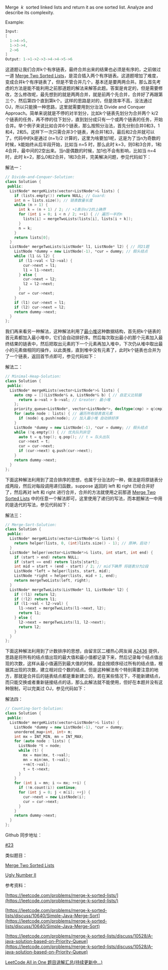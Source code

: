 Merge  _k_  sorted linked lists and return it as one sorted list. Analyze and describe its complexity.

Example:

```cpp
Input:
[
  1->4->5,
  1->3->4,
  2->6
]
Output: 1->1->2->3->4->4->5->6
```

这道题让我们合并k个有序链表，最终合并出来的结果也必须是有序的，之前做过一道 [Merge Two Sorted Lists](http://www.cnblogs.com/grandyang/p/4086297.html)，是混合插入两个有序链表。这道题增加了难度，变成合并k个有序链表了，但是不管合并几个，基本还是要两两合并。那么首先考虑的方法是能不能利用之前那道题的解法来解答此题。答案是肯定的，但是需要修改，怎么修改呢，最先想到的就是两两合并，就是前两个先合并，合并好了再跟第三个，然后第四个直到第k个。这样的思路是对的，但是效率不高，没法通过 OJ，所以只能换一种思路，这里就需要用到分治法 Divide and Conquer Approach。简单来说就是不停的对半划分，比如k个链表先划分为合并两个 k/2 个链表的任务，再不停的往下划分，直到划分成只有一个或两个链表的任务，开始合并。举个例子来说比如合并6个链表，那么按照分治法，首先分别合并0和3，1和4，2和5。这样下一次只需合并3个链表，再合并1和3，最后和2合并就可以了。代码中的k是通过 (n+1)/2 计算的，这里为啥要加1呢，这是为了当n为奇数的时候，k能始终从后半段开始，比如当 n=5 时，那么此时 k=3，则0和3合并，1和4合并，最中间的2空出来。当n是偶数的时候，加1也不会有影响，比如当 n=4 时，此时 k=2，那么0和2合并，1和3合并，完美解决问题，参见代码如下：

解法一：

```cpp
// Divide-and-Conquer-Solution:
class Solution {
 public:
  ListNode* mergeKLists(vector<ListNode*>& lists) {
    if (lists.empty()) return NULL; // Guard:
    int n = lists.size(); // 链表数量长度
    while (n > 1) {
      int k = (n + 1) / 2; // +1表示n/2的上确界
      for (int i = 0; i < n / 2; ++i) { // 遍历一半的n
        lists[i] = mergeTwoLists(lists[i], lists[i + k]);
      }
      n = k;
    }
    return lists[0];
  }
  ListNode* mergeTwoLists(ListNode* l1, ListNode* l2) { // 同21题
    ListNode *dummy = new ListNode(-1), *cur = dummy; // 假头结点
    while (l1 && l2) {
      if (l1->val < l2->val) {
        cur->next = l1;
        l1 = l1->next;
      } else {
        cur->next = l2;
        l2 = l2->next;
      }
      cur = cur->next;
    }
    if (l1) cur->next = l1;
    if (l2) cur->next = l2;
    return dummy->next;
  }
};
```

我们再来看另一种解法，这种解法利用了[最小堆](https://zh.wikipedia.org/wiki/%E6%9C%80%E5%A4%A7%E2%80%94%E6%9C%80%E5%B0%8F%E5%A0%86)这种数据结构，首先把k个链表的首元素都加入最小堆中，它们会自动排好序。然后每次取出最小的那个元素加入最终结果的链表中，然后把取出元素的下一个元素再加入堆中，下次仍从堆中取出最小的元素做相同的操作，以此类推，直到堆中没有元素了，此时k个链表也合并为了一个链表，返回首节点即可，参见代码如下：

解法二：

```cpp
// Minimal-Heap-Solution:
class Solution {
 public:
  ListNode* mergeKLists(vector<ListNode*>& lists) {
    auto cmp = [](ListNode*& a, ListNode*& b) { // 自定义比较器
      return a->val > b->val; // Greater: 最小堆
    };
    priority_queue<ListNode*, vector<ListNode*>, decltype(cmp) > q(cmp);
    for (auto node : lists) { // 遍历所有链表首元素
      if (node) q.push(node); // 加入最小堆 自动排好序
    }
    ListNode *dummy = new ListNode(-1), *cur = dummy; // 假头结点
    while (!q.empty()) { // 优先队列非空
      auto t = q.top(); q.pop(); // t = 队头出队
      cur->next = t;
      cur = cur->next;
      if (cur->next) q.push(cur->next);
    }
    return dummy->next;
  }
};
```

下面这种解法利用到了混合排序的思想，也属于分治法的一种，做法是将原链表分成两段，然后对每段调用递归函数，suppose 返回的 left 和 right 已经合并好了，然后再对 left 和 right 进行合并，合并的方法就使用之前那道 [Merge Two Sorted Lists](http://www.cnblogs.com/grandyang/p/4086297.html) 中的任意一个解法即可，这里使用了递归的写法，而本题解法一中用的是迭代的写法，参见代码如下：

解法三：

```cpp
// Merge-Sort-Solution:
class Solution {
 public:
  ListNode* mergeKLists(vector<ListNode*>& lists) {
    return helper(lists, 0, (int)lists.size() - 1); // 原神，启动！
  }
  ListNode* helper(vector<ListNode*>& lists, int start, int end) {
    if (start > end) return NULL;
    if (start == end) return lists[start];
    int mid = start + (end - start) / 2; // mid下确界 将链表分为2段
    ListNode *left = helper(lists, start, mid);
    ListNode *right = helper(lists, mid + 1, end);
    return mergeTwoLists(left, right);
  }
  ListNode* mergeTwoLists(ListNode* l1, ListNode* l2) {
    if (!l1) return l2;
    if (!l2) return l1;
    if (l1->val < l2->val) {
      l1->next = mergeTwoLists(l1->next, l2);
      return l1;
    } else {
      l2->next = mergeTwoLists(l1, l2->next);
      return l2;
    }
  }
};
```

下面这种解法利用到了计数排序的思想，由留言区二楼热心网友闽 [A2436](https://www.cnblogs.com/grandyang/p/4606710.html#4176422) 提供，思路是将所有的结点值出现的最大值和最小值都记录下来，然后记录每个结点值出现的次数，这样从最小值遍历到最大值的时候，就会按顺序经过所有的结点值，根据其出现的次数，建立相对应个数的结点。但是这种解法有个特别需要注意的地方，那就是合并后的链表结点都是重新建立的，若在某些情况下，不能新建结点，而只能交换或者重新链接结点的话，那么此解法就不能使用，但好在本题并没有这种限制，可以完美过 OJ，参见代码如下：

解法四：

```cpp
// Counting-Sort-Solution:
class Solution {
 public:
  ListNode* mergeKLists(vector<ListNode*>& lists) {
    ListNode *dummy = new ListNode(-1), *cur = dummy;
    unordered_map<int, int> m;
    int mx = INT_MIN, mn = INT_MAX;
    for (auto node : lists) {
      ListNode *t = node;
      while (t) {
        mx = max(mx, t->val);
        mn = min(mn, t->val);
        ++m[t->val];
        t = t->next;
      }
    }
    for (int i = mn; i <= mx; ++i) {
      if (!m.count(i)) continue;
      for (int j = 0; j < m[i]; ++j) {
        cur->next = new ListNode(i);
        cur = cur->next;
      }
    }
    return dummy->next;
  }
};
```

Github 同步地址：

[#23](https://github.com/grandyang/leetcode/issues/23)

类似题目：

[Merge Two Sorted Lists](http://www.cnblogs.com/grandyang/p/4086297.html)

[Ugly Number II](http://www.cnblogs.com/grandyang/p/4743837.html)

参考资料：

[https://leetcode.com/problems/merge-k-sorted-lists/](https://leetcode.com/problems/merge-k-sorted-lists/)

[https://leetcode.com/problems/merge-k-sorted-lists/discuss/10640/Simple-Java-Merge-Sort](https://leetcode.com/problems/merge-k-sorted-lists/discuss/10640/Simple-Java-Merge-Sort)

[https://leetcode.com/problems/merge-k-sorted-lists/discuss/10528/A-java-solution-based-on-Priority-Queue](https://leetcode.com/problems/merge-k-sorted-lists/discuss/10528/A-java-solution-based-on-Priority-Queue)

[LeetCode All in One 题目讲解汇总(持续更新中...)](http://www.cnblogs.com/grandyang/p/4606334.html)
